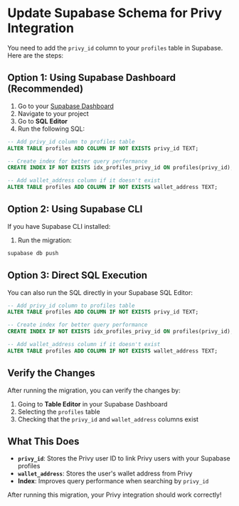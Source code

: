 # Update Supabase Schema for Privy Integration

You need to add the `privy_id` column to your `profiles` table in Supabase. Here are the steps:

## Option 1: Using Supabase Dashboard (Recommended)

1. Go to your [Supabase Dashboard](https://supabase.com/dashboard)
2. Navigate to your project
3. Go to **SQL Editor**
4. Run the following SQL:

```sql
-- Add privy_id column to profiles table
ALTER TABLE profiles ADD COLUMN IF NOT EXISTS privy_id TEXT;

-- Create index for better query performance
CREATE INDEX IF NOT EXISTS idx_profiles_privy_id ON profiles(privy_id);

-- Add wallet_address column if it doesn't exist
ALTER TABLE profiles ADD COLUMN IF NOT EXISTS wallet_address TEXT;
```

## Option 2: Using Supabase CLI

If you have Supabase CLI installed:

1. Run the migration:
```bash
supabase db push
```

## Option 3: Direct SQL Execution

You can also run the SQL directly in your Supabase SQL Editor:

```sql
-- Add privy_id column to profiles table
ALTER TABLE profiles ADD COLUMN IF NOT EXISTS privy_id TEXT;

-- Create index for better query performance
CREATE INDEX IF NOT EXISTS idx_profiles_privy_id ON profiles(privy_id);

-- Add wallet_address column if it doesn't exist
ALTER TABLE profiles ADD COLUMN IF NOT EXISTS wallet_address TEXT;
```

## Verify the Changes

After running the migration, you can verify the changes by:

1. Going to **Table Editor** in your Supabase Dashboard
2. Selecting the `profiles` table
3. Checking that the `privy_id` and `wallet_address` columns exist

## What This Does

- **`privy_id`**: Stores the Privy user ID to link Privy users with your Supabase profiles
- **`wallet_address`**: Stores the user's wallet address from Privy
- **Index**: Improves query performance when searching by `privy_id`

After running this migration, your Privy integration should work correctly! 
